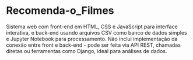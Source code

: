 # Recomenda-o_Filmes
Sistema web com front-end em HTML, CSS e JavaScript para interface interativa, e back-end usando arquivos CSV como banco de dados simples e Jupyter Notebook para processamento. Não inclui implementação da conexão entre front e back-end - pode ser feita via API REST, chamadas diretas ou ferramentas como Django, ideal para análises de dados.
